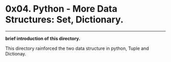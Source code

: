 # 0x04. Python - More Data Structures: Set, Dictionary.
****
**brief introduction of this directory.**

This directory rainforced the two data structure in python, Tuple and Dictionay.
